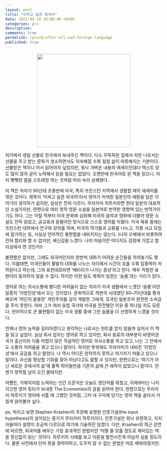 ```yaml
---
layout: post
title: "이윽고 슬픈 외국어"
date: 2021-04-18 20:00:00 +0200
categories: prv
description: 
comments: true
permalink: /prv/6/after-all-sad-foreign-language
published: true
---
```


<p align="center">
  <img src="../../assets/post-prv-6-fig-1.jpg" width="300px">
</p>

처가에서 생일 선물로 한국에서 보내주신 책이다. 다소 무뚝뚝한 집에서 자란 나로서는 선물을 주고 받는 문화가 생소하면서도 익숙해질 수록 점점 삶이 따뜻해지는 기분이다. 선물받은 책이니 어서 읽어야지 싶었지만, 워낙 가벼운 내용의 에세이인데다 텍스트 양도 많지 않아 굳이 노력해서 읽을 필요는 없었다. 오랜만에 한국어로 된 책을 읽으니, 마치 뻣뻣한 몸을 스트레칭 하는 것처럼 머리 속이 상쾌했다.

이 책은 저자가 90년대 초중반에 미국, 특히 프린스턴 지역에서 생활할 때의 에세이를 엮은 것이다. 제목이 ‘이윽고 슬픈 외국어’라서 영어가 어색한 일본인의 애환을 담은 이야기라 생각하기 쉽지만, 실상은 전혀 다르다. 무라카미 하루키라면 현대 일본의 대표적인 소설가지만, 한편으로 여러 명작 영문 소설을 일본어로 번역한 영향력 있는 번역가이기도 하다. 그는 어릴 적부터 미국 문화에 심취해 미국의 음악과 영화에 더불어 영문 소설도 잔뜩 읽었고, 공교육과 동떨어진 방식으로 스스로 영어를 익혔다. 미국 체류 중에는 프린스턴 대학에서 연구와 강의를 하며, 미국의 작가들과 교류를 나누고, 각종 사교 모임에 참가하는 등, 사실상 언어적인 불편함을 내비치지는 않는다. (나의 오해에서 비롯하여 전혀 합리화 할 수 없지만, 배신감을 느꼈다. 나의 마음이란 이다지도 감정에 가깝고 합리성에서 먼 것인가!)

불편함은 없지만, 그래도 외국어인지라 한번씩 대화가 어려운 순간들을 적어놓기도 했다. 이를테면, 미국인들이 활발히 대화를 나누는 자리에서 시간이 흐를 수록 집중력이 저하된다고 하는데, 그의 표현대로라면 ‘배터리가 나가는 증상’라고 한다. 매우 적절한 표현이라 동의하지 않을 수 없다. 하지만 이런 일도 제목이 일컫는 ‘슬픔’과는 거리가 있다.

영어로 하는 의사소통에 별다른 어려움이 없는 저자가 미국 생활에서 느꼈던 ‘슬픔’이란 일종의 ‘이방인성’에서 오는 것이었다. 문화적으로 격변의 시대였던 60~70년대를 통과해오며 ‘어딘지 쓸쓸한’ 개인주의를 깊이 계발한 그에게, 모국인 일본조차 완전한 소속감을 주지 못한다. 아마 그가 여러 유럽 국가와 미국을 전전했던 이유 중 하나일 지도 모른다. 언어적으로 큰 불편함이 없는 미국 생활 중에 그런 슬픔을 더 선명하게 느꼈을 것이다.

언제나 영어 능력을 길러야겠다고 생각하는 나로서는 힌트를 얻지 않을까 싶어서 이 책을 읽고 싶었다. 실상 회사 업무는 영어로 하고 있지만, 회사 동료의 대부분이 비영어권 국가 출신이라 다들 어렵지 않은 직설적인 영어로 의사소통을 하고 있고, 나는 그 안에서도 소통의 어려움을 겪고 있으니 말이다. 하지만 뜻밖에도 무라카미가 내비친 ‘이방인성’에서 공감을 하고 말았다. 나 역시 어디든 정착하지 못하고 여기저기 떠돌고 있으니 말이다. 자신을 향상할 기회를 찾아 떠났다고도 말할 수 있지만, 한편으로는 ‘여기가 아닌 새로운 곳에서의 삶’에 훌쩍 뛰어들만큼 기존의 삶에 큰 애착이 없었으니 말이다. 언젠가 정착할 날이 오긴 올테지만.

어쨌든, 거북이처럼 노력하는 인간 오준석은 오늘도 영단어를 외웠고, 이제부터는 나이 지긋한 영어 튜터가 보내준 The Economists의 글을 읽어야 한다. 한편으로는 무라카미 하루키가 영어에 서툴 때 그랬던 것처럼, 그저 내 구미에 당기는 영어 책을 골라서 거칠게 읽어볼까 싶다.

ps. 따지고 보면 Stephen Krashen이 주장해 유명한 인풋가설(the input hypothesis)의 살아있는 증거가 무라카미 하루키이다. 인풋가설은 워낙 유명하고, 지지자들마다 설명이 조금씩 다르므로 여기에 기술하진 않겠다. 다만, Krashen의 최근 강연에 따르면, 외국어를 배우는 가장 효과적인 방법이란 ‘어쩔 줄 모를 정도로 재미있는 책을 정신없이 읽는’ 것이다. 하루키의 사례를 보고 이론을 발전시킨게 아닐까 싶을 정도이다. 물론 사전에서 단어 뜻을 찾아야하고, 도무지 알 수 없는 문법은 따로 배워야겠지만.